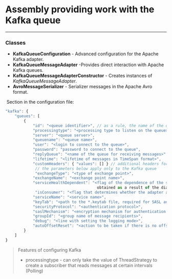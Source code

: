 # Assembly providing work with the Kafka queue
___
### Classes
* **KafkaQueueConfiguration** - Advanced configuration for the Apache Kafka adapter.
* **KafkaQueueMessageAdapter** -Provides direct interaction with Apache Kafka queues.
* **KafkaQueueMessageAdapterConstructor** - Creates instances of _KafkaQueueMessageAdapter_.
* **AvroMessageSerializer** - Serializer messages in the Apache Avro format.

 Section in the configuration file:

```javascript
"kafka": {
    "queues": [
        {
            "id": "<queue identifier>", // as a rule, the name of the queue is indicated
            "processingtype": "<processing type to listen on the queue>", // one of the values ​​of MessageProcessingType
            "server": "<queue server>",
            "queuename": "<queue name>",
            "user": "<login to connect to the queue>",
            "password": "password to connect to the queue",
            "replyQueue": "<name of the queue for receiving messages>",
            "lifetime": "<lifetime of messages in TimeSpan format>",
            "customHeaders": { "values": [] } // additional headers for working with queues
             // the parameters below apply only to the Kafka queue
             "exchangeType": "<type of exchange point>",
            "exchangeName": "<exchange point name>",
            "serviceHealthDependent": "<flag of the dependence of the subscription to the queue on the state of the service 
                                        obtained as a result of the diagnostic call true | false> ",
             "isConsumer": "<flag that determines whether the adapter accepts or sends true | false>",
            "serviceName": "<service name>",
            "keyTab": "<path to the *.keytab file, required for SASL authentication on unix-based servers>",
            "securityProtocol": "<authentication protocol>",
            "saslMechanism": "<encryption mechanism for authentication protocol>",
            "groupId": "<group name of message recipients>",
            "debug": "<line with setting the logging mode>",
            "autoOffsetReset": "<action to be taken if there is no offset in the store or it is out of range>"
        }
    ]
}
```

> Features of configuring Kafka
> * processingtype - can only take the value of ThreadStrategy to create a subscriber that reads messages at certain intervals (Polling)
